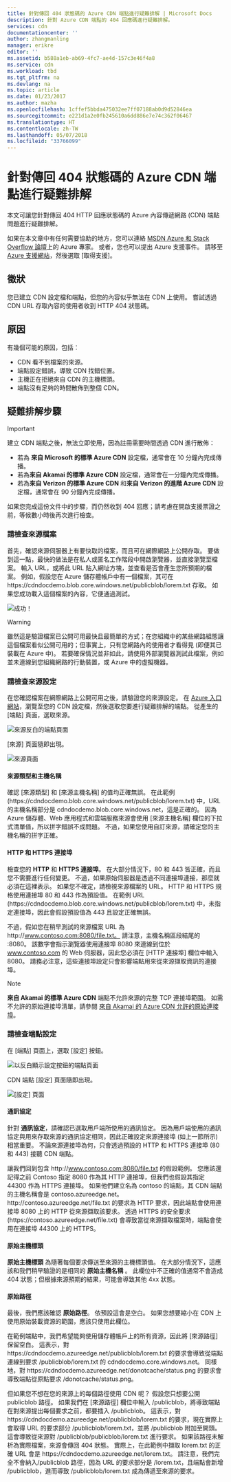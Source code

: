 ```yaml
---
title: 針對傳回 404 狀態碼的 Azure CDN 端點進行疑難排解 | Microsoft Docs
description: 針對 Azure CDN 端點的 404 回應碼進行疑難排解。
services: cdn
documentationcenter: ''
author: zhangmanling
manager: erikre
editor: ''
ms.assetid: b588a1eb-ab69-4fc7-ae4d-157c3e46f4a8
ms.service: cdn
ms.workload: tbd
ms.tgt_pltfrm: na
ms.devlang: na
ms.topic: article
ms.date: 01/23/2017
ms.author: mazha
ms.openlocfilehash: 1cffef5bbda475032ee7ff07188ab0d9d52846ea
ms.sourcegitcommit: e221d1a2e0fb245610a6dd886e7e74c362f06467
ms.translationtype: HT
ms.contentlocale: zh-TW
ms.lasthandoff: 05/07/2018
ms.locfileid: "33766099"
---
```

# <a name="troubleshooting-azure-cdn-endpoints-that-return-a-404-status-code"></a>針對傳回 404 狀態碼的 Azure CDN 端點進行疑難排解
本文可讓您針對傳回 404 HTTP 回應狀態碼的 Azure 內容傳遞網路 (CDN) 端點問題進行疑難排解。

如果在本文章中有任何需要協助的地方，您可以連絡 [MSDN Azure 和 Stack Overflow 論壇](https://azure.microsoft.com/support/forums/)上的 Azure 專家。 或者，您也可以提出 Azure 支援事件。 請移至 [Azure 支援網站](https://azure.microsoft.com/support/options/)，然後選取 [取得支援]。

## <a name="symptom"></a>徵狀
您已建立 CDN 設定檔和端點，但您的內容似乎無法在 CDN 上使用。 嘗試透過 CDN URL 存取內容的使用者收到 HTTP 404 狀態碼。 

## <a name="cause"></a>原因
有幾個可能的原因，包括︰

* CDN 看不到檔案的來源。
* 端點設定錯誤，導致 CDN 找錯位置。
* 主機正在拒絕來自 CDN 的主機標頭。
* 端點沒有足夠的時間散佈到整個 CDN。

## <a name="troubleshooting-steps"></a>疑難排解步驟
> [!IMPORTANT]
> 建立 CDN 端點之後，無法立即使用，因為註冊需要時間透過 CDN 進行散佈：
> - 若為 **來自 Microsoft 的標準 Azure CDN** 設定檔，通常會在 10 分鐘內完成傳播。 
> - 若為**來自 Akamai 的標準 Azure CDN** 設定檔，通常會在一分鐘內完成傳播。 
> - 若為**來自 Verizon 的標準 Azure CDN** 和**來自 Verizon 的進階 Azure CDN** 設定檔，通常會在 90 分鐘內完成傳播。 
> 
> 如果您完成這份文件中的步驟，而仍然收到 404 回應；請考慮在開啟支援票證之前，等候數小時後再次進行檢查。
> 
> 

### <a name="check-the-origin-file"></a>請檢查來源檔案
首先，確認來源伺服器上有要快取的檔案，而且可在網際網路上公開存取。 要做到這一點，最快的做法是在私人或匿名工作階段中開啟瀏覽器，並直接瀏覽至檔案。 輸入 URL，或將此 URL 貼入網址方塊，並查看是否會產生您所預期的檔案。 例如，假設您在 Azure 儲存體帳戶中有一個檔案，其可在 https:\//cdndocdemo.blob.core.windows.net/publicblob/lorem.txt 存取。 如果您成功載入這個檔案的內容，它便通過測試。

![成功！](./media/cdn-troubleshoot-endpoint/cdn-origin-file.png)

> [!WARNING]
> 雖然這是驗證檔案已公開可用最快且最簡單的方式；在您組織中的某些網路組態讓這個檔案看似公開可用的；但事實上，只有您網路內的使用者才看得見 (即便其已裝載在 Azure 中)。 若要確保情況並非如此，請使用外部瀏覽器測試此檔案，例如並未連線到您組織網路的行動裝置，或 Azure 中的虛擬機器。
> 
> 

### <a name="check-the-origin-settings"></a>請檢查來源設定
在您確認檔案在網際網路上公開可用之後，請驗證您的來源設定。 在 [Azure 入口網站](https://portal.azure.com)，瀏覽至您的 CDN 設定檔，然後選取您要進行疑難排解的端點。 從產生的 [端點] 頁面，選取來源。  

![來源反白的端點頁面](./media/cdn-troubleshoot-endpoint/cdn-endpoint.png)

[來源] 頁面隨即出現。 

![來源頁面](./media/cdn-troubleshoot-endpoint/cdn-origin-settings.png)

#### <a name="origin-type-and-hostname"></a>來源類型和主機名稱
確認 [來源類型] 和 [來源主機名稱] 的值均正確無誤。 在此範例 (https:\//cdndocdemo.blob.core.windows.net/publicblob/lorem.txt) 中，URL 的主機名稱部分是 cdndocdemo.blob.core.windows.net，這是正確的。 因為 Azure 儲存體、Web 應用程式和雲端服務來源會使用 [來源主機名稱] 欄位的下拉式清單值，所以拼字錯誤不成問題。 不過，如果您使用自訂來源，請確定您的主機名稱的拼字正確。

#### <a name="http-and-https-ports"></a>HTTP 和 HTTPS 連接埠
檢查您的 **HTTP** 和 **HTTPS 連接埠**。 在大部分情況下，80 和 443 皆正確，而且您不需要進行任何變更。  不過，如果原始伺服器是透過不同連接埠連接，那麼就必須在這裡表示。 如果您不確定，請檢視來源檔案的 URL。 HTTP 和 HTTPS 規格使用連接埠 80 和 443 作為預設值。 在範例 URL (https:\//cdndocdemo.blob.core.windows.net/publicblob/lorem.txt) 中，未指定連接埠，因此會假設預設值為 443 且設定正確無誤。  

不過，假如您在稍早測試的來源檔案 URL 為 http:\//www.contoso.com:8080/file.txt。 請注意，主機名稱區段結尾的 :8080。 該數字會指示瀏覽器使用連接埠 8080 來連線到位於 www.contoso.com 的 Web 伺服器，因此您必須在 [HTTP 連接埠] 欄位中輸入 8080。 請務必注意，這些連接埠設定只會影響端點用來從來源擷取資訊的連接埠。

> [!NOTE]
> **來自 Akamai 的標準 Azure CDN** 端點不允許來源的完整 TCP 連接埠範圍。  如需不允許的原始連接埠清單，請參閱 [來自 Akamai 的 Azure CDN 允許的原始連接埠](https://msdn.microsoft.com/library/mt757337.aspx)。  
> 
> 

### <a name="check-the-endpoint-settings"></a>請檢查端點設定
在 [端點] 頁面上，選取 [設定] 按鈕。

![以反白顯示設定按鈕的端點頁面](./media/cdn-troubleshoot-endpoint/cdn-endpoint-configure-button.png)

CDN 端點 [設定] 頁面隨即出現。

![[設定] 頁面](./media/cdn-troubleshoot-endpoint/cdn-configure.png)

#### <a name="protocols"></a>通訊協定
針對 **通訊協定**，請確認已選取用戶端所使用的通訊協定。 因為用戶端使用的通訊協定與用來存取來源的通訊協定相同，因此正確設定來源連接埠 (如上一節所示) 相當重要。 不論來源連接埠為何，只會透過預設的 HTTP 和 HTTPS 連接埠 (80 和 443) 接聽 CDN 端點。

讓我們回到包含 http:\//www.contoso.com:8080/file.txt 的假設範例。  您應該還記得之前 Contoso 指定 8080 作為其 HTTP 連接埠，但我們也假設其指定 44300 作為 HTTPS 連接埠。  如果他們建立名為 contoso 的端點，其 CDN 端點的主機名稱會是 contoso.azureedge.net。  http:\//contoso.azureedge.net/file.txt 的要求為 HTTP 要求，因此端點會使用連接埠 8080 上的 HTTP 從來源擷取該要求。  透過 HTTPS 的安全要求 (https:\//contoso.azureedge.net/file.txt) 會導致當從來源擷取檔案時，端點會使用在連接埠 44300 上的 HTTPS。

#### <a name="origin-host-header"></a>原始主機標頭
**原始主機標頭** 為隨著每個要求傳送至來源的主機標頭值。  在大部分情況下，這應該和我們稍早驗證的是相同的 **原始主機名稱** 。  此欄位中不正確的值通常不會造成 404 狀態；但根據來源預期的結果，可能會導致其他 4xx 狀態。

#### <a name="origin-path"></a>原始路徑
最後，我們應該確認 **原始路徑**。  依預設這會是空白。  如果您想要縮小在 CDN 上使用原始裝載資源的範圍，應該只使用此欄位。  

在範例端點中，我們希望能夠使用儲存體帳戶上的所有資源，因此將 [來源路徑] 保留空白。  這表示，對 https:\//cdndocdemo.azureedge.net/publicblob/lorem.txt 的要求會導致從端點連線到要求 /publicblob/lorem.txt 的 cdndocdemo.core.windows.net。  同樣地，對 https:\//cdndocdemo.azureedge.net/donotcache/status.png 的要求會導致端點從原點要求 /donotcache/status.png。

但如果您不想在您的來源上的每個路徑使用 CDN 呢？  假設您只想要公開 publicblob 路徑。  如果我們在 [來源路徑] 欄位中輸入 /publicblob，將導致端點在對來源提出每個要求之前，都要插入 /publicblob。  這表示，對 https:\//cdndocdemo.azureedge.net/publicblob/lorem.txt 的要求，現在實際上會取得 URL 的要求部分 /publicblob/lorem.txt，並將 /publicblob 附加至開頭。 這會導致從來源對 /publicblob/publicblob/lorem.txt 進行要求。  如果該路徑未解析為實際檔案，來源會傳回 404 狀態。  實際上，在此範例中擷取 lorem.txt 的正確 URL 會是 https:\//cdndocdemo.azureedge.net/lorem.txt。  請注意，我們完全不會納入/publicblob 路徑，因為 URL 的要求部分是 /lorem.txt，且端點會新增 /publicblob，進而導致 /publicblob/lorem.txt 成為傳遞至來源的要求。

